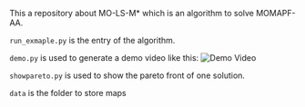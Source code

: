 This a repository about MO-LS-M* which is an algorithm to solve MOMAPF-AA.

`run_exmaple.py` is the entry of the algorithm. 

`demo.py` is used to generate a demo video like this:
![Demo Video](./demo.gif "Demo Video")

`showpareto.py` is used to show the pareto front of one solution.

`data` is the folder to store maps